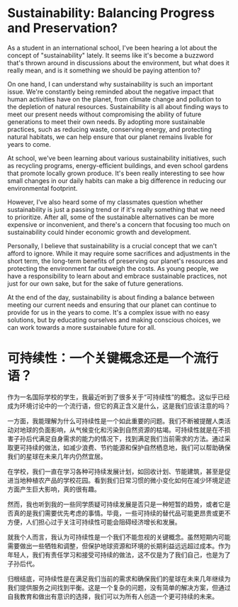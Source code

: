 # Sustainability: Balancing Progress and Preservation?

As a student in an international school, I've been hearing a lot about the concept of "sustainability" lately. It seems like it's become a buzzword that's thrown around in discussions about the environment, but what does it really mean, and is it something we should be paying attention to?

On one hand, I can understand why sustainability is such an important issue. We're constantly being reminded about the negative impact that human activities have on the planet, from climate change and pollution to the depletion of natural resources. Sustainability is all about finding ways to meet our present needs without compromising the ability of future generations to meet their own needs. By adopting more sustainable practices, such as reducing waste, conserving energy, and protecting natural habitats, we can help ensure that our planet remains livable for years to come.

At school, we've been learning about various sustainability initiatives, such as recycling programs, energy-efficient buildings, and even school gardens that promote locally grown produce. It's been really interesting to see how small changes in our daily habits can make a big difference in reducing our environmental footprint.

However, I've also heard some of my classmates question whether sustainability is just a passing trend or if it's really something that we need to prioritize. After all, some of the sustainable alternatives can be more expensive or inconvenient, and there's a concern that focusing too much on sustainability could hinder economic growth and development.

Personally, I believe that sustainability is a crucial concept that we can't afford to ignore. While it may require some sacrifices and adjustments in the short term, the long-term benefits of preserving our planet's resources and protecting the environment far outweigh the costs. As young people, we have a responsibility to learn about and embrace sustainable practices, not just for our own sake, but for the sake of future generations.

At the end of the day, sustainability is about finding a balance between meeting our current needs and ensuring that our planet can continue to provide for us in the years to come. It's a complex issue with no easy solutions, but by educating ourselves and making conscious choices, we can work towards a more sustainable future for all.

# 可持续性：一个关键概念还是一个流行语？
作为一名国际学校的学生，我最近听到了很多关于“可持续性”的概念。这似乎已经成为环境讨论中的一个流行语，但它的真正含义是什么，这是我们应该注意的吗？

一方面，我能理解为什么可持续性是一个如此重要的问题。我们不断被提醒人类活动对地球的负面影响，从气候变化和污染到自然资源的枯竭。可持续性就是在不损害子孙后代满足自身需求的能力的情况下，找到满足我们当前需求的方法。通过采取更可持续的做法，如减少浪费、节约能源和保护自然栖息地，我们可以帮助确保我们的星球在未来几年内仍然宜居。

在学校，我们一直在学习各种可持续发展计划，如回收计划、节能建筑，甚至是促进当地种植农产品的学校花园。看到我们日常习惯的微小变化如何在减少环境足迹方面产生巨大影响，真的很有趣。

然而，我也听到我的一些同学质疑可持续发展是否只是一种短暂的趋势，或者它是否真的是我们需要优先考虑的事情。毕竟，一些可持续的替代品可能更昂贵或更不方便，人们担心过于关注可持续性可能会阻碍经济增长和发展。

就我个人而言，我认为可持续性是一个我们不能忽视的关键概念。虽然短期内可能需要做出一些牺牲和调整，但保护地球资源和环境的长期利益远远超过成本。作为年轻人，我们有责任学习和接受可持续的做法，这不仅是为了我们自己，也是为了子孙后代。

归根结底，可持续性是在满足我们当前的需求和确保我们的星球在未来几年继续为我们提供服务之间找到平衡。这是一个复杂的问题，没有简单的解决方案，但通过自我教育和做出有意识的选择，我们可以为所有人创造一个更可持续的未来。
